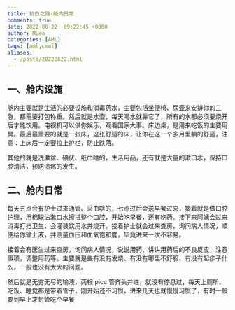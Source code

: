 ```yaml
---
title: 抗白之路-舱内日常
comments: true
date: 2022-06-22  09:22:45 +0800
author: MLeo
categories: [AML]
tags: [aml,cmml]
aliases:
  - /posts/20220622.html
---
```

## 一、舱内设施

舱内主要就是生活的必要设施和消毒药水，主要包括坐便椅、尿壶来安排你的三急，都需要打包称重。然后就是水壶，每天喝水就靠它了，所有的水都必须要烧开后才能饮用。电视机可以供你娱乐，观看国家大事。床边桌，是用来吃饭的主要用具。最后最重要的就是一张床，这张舒适的床，让你在这一个多月里躺的舒适，注意：上床后一定要拉上护栏，防止跌落。

其他的就是洗漱盆、碘伏、纸巾啥的，生活用品，还有就是大量的漱口水，保持口腔清洁，预防溃疡的发生。

## 二、舱内日常

每天五点会有护士过来通管、采血啥的，七点过后会送早餐过来，接着就是做口腔护理，用棉球沾漱口水擦拭整个口腔，开始吃早餐，还有吃药。接下来阿姨会过来消毒打扫卫生，会灌装饮用水并烧开。接着护士就会过来查房，询问病人情况，顺便给你输上液，并测量血压和血氧饱和度，毕竟进来一次不容易。

接着会有医生过来查房，询问病人情况，说说用药，讲讲用药后的不良反应，注意事项，调整用药等。主要就是些有没有发烧、有没有哪里不舒服、有没有起疹子什么，一般也没有太大的问题。

然后就是无穷无尽的输液，两根 picc 管齐头并进，就没有停息过，每天上厕所、吃饭、睡觉都是带着管子，刚开始还不习惯，进来几天也就慢慢习惯了，有时一般要到早上才封管吃个早餐